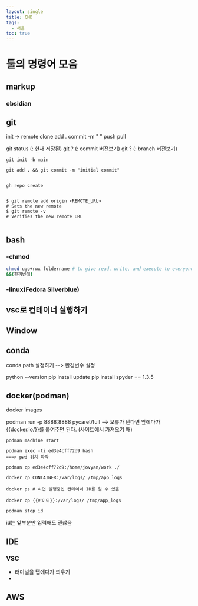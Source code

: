 ```yaml
---
layout: single
title: CMD 
tags:
  - 처음
toc: true
---
```

# 툴의 명령어 모음

## markup
### obsidian

## git
init -> remote
clone
add .
commit -m " "
push
pull

git status (: 현재 저장된)
git ? (: commit 버전보기)
git ? (: branch 버전보기)


```shell
git init -b main

git add . && git commit -m "initial commit"


gh repo create


$ git remote add origin <REMOTE_URL>
# Sets the new remote
$ git remote -v
# Verifies the new remote URL


```


## bash

### -chmod
```bash
chmod ugo+rwx foldername # to give read, write, and execute to everyone.
&&(한꺼번에)
```


### -linux(Fedora Silverblue)
## vsc로 컨테이너 실행하기

## Window

## conda
conda path 설정하기 --> 환경변수 설정

python --version
pip install update
pip install spyder == 1.3.5



## docker(podman)
docker images

podman run -p 8888:8888 pycaret/full
--> 오류가 난다면 앞에다가 {{docker.io/}}를 붙여주면 된다. (사이트에서 가져오기 때)
```
podman machine start
```
```
podman exec -ti ed3e4cff72d9 bash
===> pwd 위치 파악

podman cp ed3e4cff72d9:/home/jovyan/work ./
```


```
docker cp CONTAINER:/var/logs/ /tmp/app_logs
```

```
docker ps # 하면 실행중인 컨테이너 ID를 알 수 있음
```

```
docker cp {{아이디}}:/var/logs/ /tmp/app_logs

podman stop id
```

id는 앞부분만 입력해도 괜찮음


## IDE
### VSC
- 터미널을 탭에다가 띄우기
- 
## AWS


